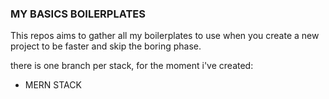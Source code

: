 ### MY BASICS BOILERPLATES

This repos aims to gather all my boilerplates to use when you create a new project to be faster and skip the boring phase.

there is one branch per stack, for the moment i've created:

- MERN STACK